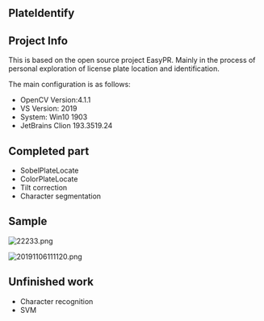 ## PlateIdentify

## Project Info 
This is based on the open source project EasyPR. Mainly in the process of personal exploration of license plate location and identification.

The main configuration is as follows:
* OpenCV Version:4.1.1
* VS Version: 2019
* System: Win10 1903
* JetBrains Clion 193.3519.24

## Completed part
* SobelPlateLocate
* ColorPlateLocate
* Tilt correction
* Character segmentation

## Sample
![22233.png](https://i.loli.net/2019/10/22/2HDmXwW8aL9F6yc.png)

![20191106111120.png](https://i.loli.net/2019/11/06/9Uhzp7AI6nCgwKB.png)


## Unfinished work

* Character recognition
* SVM